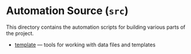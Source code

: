 # Automation Source (`src`)

This directory contains the automation scripts for building various parts of the project.

* [template](template) — tools for working with data files and templates
